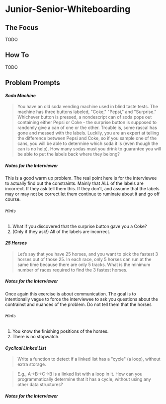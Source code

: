 # Junior-Senior-Whiteboarding

## The Focus
TODO

## How To
TODO

## Problem Prompts

#### _Soda Machine_
> You have an old soda vending machine used in blind taste tests. The machine has three buttons labeled, "Coke," "Pepsi," and "Surprise." Whichever button is pressed, a nondescript can of soda pops out containing either Pepsi or Coke - the surprise button is supposed to randomly give a can of one or the other. Trouble is, some rascal has gone and messed with the labels. Luckily, you are an expert at telling the difference between Pepsi and Coke, so if you sample one of the cans, you will be able to determine which soda it is (even though the can is no help). How many sodas must you drink to guarantee you will be able to put the labels back where they belong?

##### Notes for the Interviewer
This is a good warm up problem. The real point here is for the interviewee to actually find out the constraints. Mainly that ALL of the labels are incorrect. If they ask tell them this. If they don't, and assume that the labels may or may not be correct let them continue to ruminate about it and go off course.

###### Hints
1. What if you discovered that the surprise button gave you a Coke?
2. (Only if they ask!) All of the labels are incorrect.

#### _25 Horses_
> Let’s say that you have 25 horses, and you want to pick the fastest 3 horses out of those 25. In each race, only 5 horses can run at the same time because there are only 5 tracks. What is the minimum number of races required to find the 3 fastest horses.

##### Notes for the Interviewer
Once again this exercise is about communication. The goal is to intentionally vague to force the interviewee to ask you questions about the contrainst and nuances of the problem. Do not tell them that the horses 

###### Hints
1. You know the finishing positions of the horses.
2. There is no stopwatch.

#### _Cyclical Linked List_
> Write a function to detect if a linked list has a "cycle" (a loop), without extra storage.

> E.g., A->B->C->B is a linked list with a loop in it. 
How can you programmatically determine that it has a cycle, without using any other data structures?

##### Notes for the Interviewer
